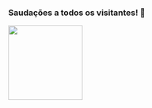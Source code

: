 ### Saudações a todos os visitantes! 👋

<div align="left">
  <a href="https://github.com/scarneiromarcelo">
  
  
<div align="left">
  <a href="https://github.com/scarneiromarcelo">
 
  <img height="150em" src="https://github-readme-stats.vercel.app/api/top-langs/?username=scarneiromarcelo&layout=compact&langs_count=7&theme=dracula"/>
</div>
